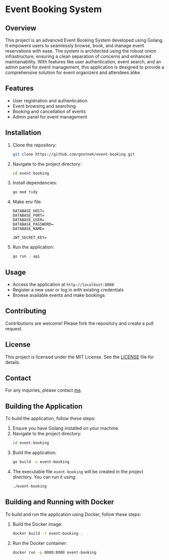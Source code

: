 # Event Booking System

## Overview
This project is an advanced Event Booking System developed using Golang. It empowers users to seamlessly browse, book, and manage event reservations with ease. The system is architected using the robust onion infrastructure, ensuring a clean separation of concerns and enhanced maintainability. With features like user authentication, event search, and an admin panel for event management, this application is designed to provide a comprehensive solution for event organizers and attendees alike.

## Features
- User registration and authentication
- Event browsing and searching
- Booking and cancellation of events
- Admin panel for event management

## Installation
1. Clone the repository:
    ```sh
    git clone https://github.com/gnotnek/event-booking.git
    ```
2. Navigate to the project directory:
    ```sh
    cd event-booking
    ```
3. Install dependencies:
    ```sh
    go mod tidy
    ```
3. Make env file:
    ```
    DATABASE_HOST=
    DATABASE_PORT=
    DATABASE_USER=
    DATABASE_PASSWORD=
    DATABASE_NAME=

    JWT_SECRET_KEY=
    ```
4. Run the application:
    ```sh
    go run . api
    ```

## Usage
- Access the application at `http://localhost:8080`
- Register a new user or log in with existing credentials
- Browse available events and make bookings

## Contributing
Contributions are welcome! Please fork the repository and create a pull request.

## License
This project is licensed under the MIT License. See the [LICENSE](LICENSE) file for details.

## Contact
For any inquiries, please contact [me](mailto:dhistadna@gmail.com).

## Building the Application
To build the application, follow these steps:

1. Ensure you have Golang installed on your machine.
2. Navigate to the project directory:
    ```sh
    cd event-booking
    ```
3. Build the application:
    ```sh
    go build -o event-booking
    ```
4. The executable file `event-booking` will be created in the project directory. You can run it using:
    ```sh
    ./event-booking
    ```

## Building and Running with Docker
To build and run the application using Docker, follow these steps:

1. Build the Docker image:
    ```sh
    docker build -t event-booking .
    ```
2. Run the Docker container:
    ```sh
    docker run -p 8080:8080 event-booking
    ```